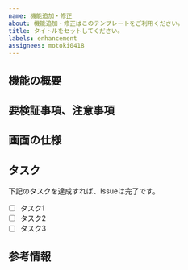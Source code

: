 ```yaml
---
name: 機能追加・修正
about: 機能追加・修正はこのテンプレートをご利用ください。
title: タイトルをセットしてください。
labels: enhancement
assignees: motoki0418
---
```

<!-- Issueのテンプレートです。入力できるところを埋めてください。 -->
<!-- 記入しない項目は特になしと記入してください。。 -->
<!-- 追加、または修正する機能の概要を記述してください。 -->
## 機能の概要

<!-- 実装について注意点があれば記載してください。 -->
## 要検証事項、注意事項

<!-- 追加する機能がレイアウトに関わる場合は、キャプチャ等を添付してどのような画面を作成、または修正するのか記述してください。 -->
## 画面の仕様

<!-- 何を達成すればこのIssueは完了なのかを、明確にしてください。 -->
## タスク
下記のタスクを達成すれば、Issueは完了です。
- [ ] タスク1
- [ ] タスク2
- [ ] タスク3

<!-- 参考情報があれば記載してください。 -->
## 参考情報
